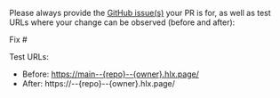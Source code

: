 Please always provide the [GitHub issue(s)](../issues) your PR is for, as well as test URLs where your change can be observed (before and after):

Fix #<gh-issue-id>

Test URLs:

- Before: <https://main--{repo}--{owner}.hlx.page/>
- After: https://<branch>--{repo}--{owner}.hlx.page/
